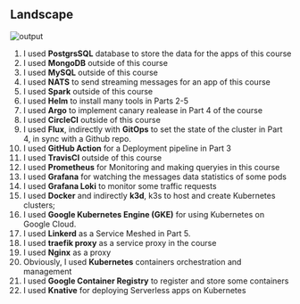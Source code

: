 ## Landscape

![output](landscape.png)

1. I used **PostgrsSQL** database to store the data for the apps of this course
2. I used **MongoDB** outside of this course
3. I used **MySQL** outside of this course
4. I used **NATS** to send streaming messages for an app of this course
5. I used **Spark** outside of this course
6. I used **Helm** to install many tools in Parts 2-5
7. I used **Argo** to implement canary realease in Part 4 of the course
8. I used **CircleCI** outside of this course
9. I used **Flux**, indirectly with **GitOps** to set the state of the cluster in Part 4, in sync with a Github repo.
10. I used **GitHub Action** for a Deployment pipeline in Part 3
11. I used **TravisCI** outside of this course
12. I used **Prometheus** for Monitoring and making queryies in this course
13. I used **Grafana** for watching the messages data statistics of some pods
14. I used **Grafana Loki** to monitor some traffic requests
15. I used **Docker** and indirectly **k3d**, k3s to host and create Kubernetes clusters;
16. I used **Google Kubernetes Engine (GKE)** for using Kubernetes on Google Cloud.
17. I used **Linkerd** as a Service Meshed in Part 5.
18. I used **traefik proxy** as a service proxy in the course
19. I used **Nginx** as a proxy
20. Obviously, I used **Kubernetes** containers orchestration and management
21. I used **Google Container Registry** to register and store some containers
22. I used **Knative** for deploying Serverless apps on Kubernetes